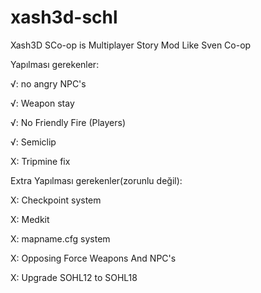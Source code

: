 # xash3d-schl
Xash3D SCo-op is Multiplayer Story Mod Like Sven Co-op

Yapılması gerekenler:

√: no angry NPC's

√: Weapon stay

√: No Friendly Fire (Players)

√: Semiclip

X: Tripmine fix

Extra Yapılması gerekenler(zorunlu değil):

X: Checkpoint system

X: Medkit

X: mapname.cfg system

X: Opposing Force Weapons And NPC's

X: Upgrade SOHL12 to SOHL18
